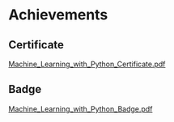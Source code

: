 

# Achievements
## Certificate
[Machine_Learning_with_Python_Certificate.pdf](https://prod-files-secure.s3.us-west-2.amazonaws.com/03e82b26-cccb-4906-bb56-adabcbdc0655/0f35a87e-0c16-48ac-af62-4e4cc34c6a19/Machine_Learning_with_Python_Certificate.pdf?X-Amz-Algorithm=AWS4-HMAC-SHA256&X-Amz-Content-Sha256=UNSIGNED-PAYLOAD&X-Amz-Credential=AKIAT73L2G45HZZMZUHI%2F20241020%2Fus-west-2%2Fs3%2Faws4_request&X-Amz-Date=20241020T122816Z&X-Amz-Expires=3600&X-Amz-Signature=61b9051fd4b327df20d93534c54e96d47388d1ff678d8559bcbbe7f883a5e0d0&X-Amz-SignedHeaders=host&x-id=GetObject)
## Badge
[Machine_Learning_with_Python_Badge.pdf](https://prod-files-secure.s3.us-west-2.amazonaws.com/03e82b26-cccb-4906-bb56-adabcbdc0655/ff622a22-73d6-44e3-9c7b-e89a8e61b7aa/Machine_Learning_with_Python_Badge.pdf?X-Amz-Algorithm=AWS4-HMAC-SHA256&X-Amz-Content-Sha256=UNSIGNED-PAYLOAD&X-Amz-Credential=AKIAT73L2G45HZZMZUHI%2F20241020%2Fus-west-2%2Fs3%2Faws4_request&X-Amz-Date=20241020T122816Z&X-Amz-Expires=3600&X-Amz-Signature=14d03a72f596abdc7c488b397d0d373b5b2a0705c19e273160f9f3206f28f65f&X-Amz-SignedHeaders=host&x-id=GetObject)